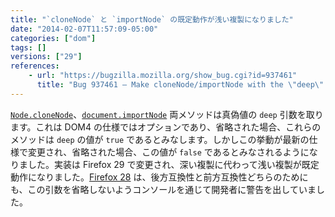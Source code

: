 ```yaml
---
title: "`cloneNode` と `importNode` の既定動作が浅い複製になりました"
date: "2014-02-07T11:57:09-05:00"
categories: ["dom"]
tags: []
versions: ["29"]
references:
    - url: "https://bugzilla.mozilla.org/show_bug.cgi?id=937461"
      title: "Bug 937461 – Make cloneNode/importNode with the \"deep\" arg not passed default to shallow cloning"
---
```

[`Node.cloneNode`](https://developer.mozilla.org/docs/Web/API/Node.cloneNode)、[`document.importNode`](https://developer.mozilla.org/docs/Web/API/document.importNode) 両メソッドは真偽値の `deep` 引数を取ります。これは DOM4 の仕様ではオプションであり、省略された場合、これらのメソッドは `deep` の値が `true` であるとみなします。しかしこの挙動が最新の仕様で変更され、省略された場合、この値が `false` であるとみなされるようになりました。実装は Firefox 29 で変更され、深い複製に代わって浅い複製が既定動作になりました。[Firefox 28](https://www.fxsitecompat.com/ja/docs/2013/make-sure-the-deep-argument-is-specified-for-clonenode-and-importnode/) は、後方互換性と前方互換性どちらのためにも、この引数を省略しないようコンソールを通じて開発者に警告を出していました。
